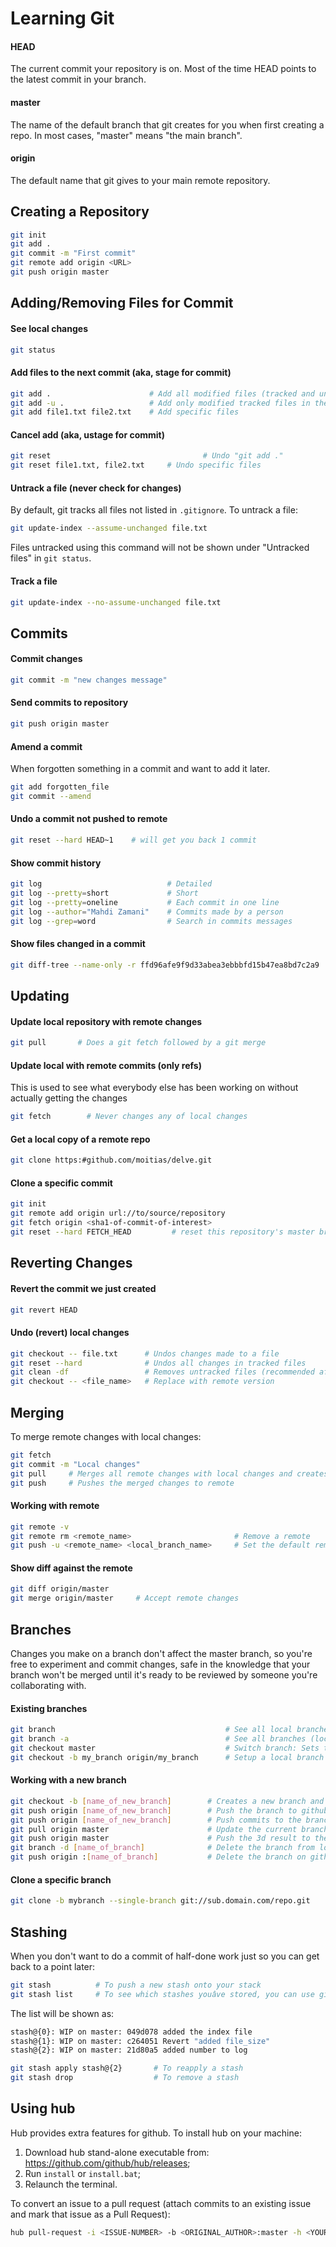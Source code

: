 # Learning Git

#### HEAD
The current commit your repository is on. Most of the time HEAD points to the latest commit in your branch.

#### master
The name of the default branch that git creates for you when first creating a repo. In most cases, "master" means "the main branch".

#### origin
The default name that git gives to your main remote repository.

## Creating a Repository
```bash
git init
git add .
git commit -m "First commit"
git remote add origin <URL>
git push origin master
```

## Adding/Removing Files for Commit

#### See local changes
```bash
git status
```

#### Add files to the next commit (aka, stage for commit)
```bash
git add .                      # Add all modified files (tracked and untracked) in the current directory
git add -u .                   # Add only modified tracked files in the current directory
git add file1.txt file2.txt    # Add specific files
```

#### Cancel add (aka, ustage for commit)
```bash
git reset				                   # Undo "git add ."
git reset file1.txt, file2.txt     # Undo specific files
```

#### Untrack a file (never check for changes)
By default, git tracks all files not listed in `.gitignore`. To untrack a file:
```bash
git update-index --assume-unchanged file.txt
```
Files untracked using this command will not be shown under "Untracked files" in `git status`.

#### Track a file
```bash
git update-index --no-assume-unchanged file.txt
```

## Commits

#### Commit changes
```bash
git commit -m "new changes message"
```

#### Send commits to repository
```bash
git push origin master
```

#### Amend a commit
When forgotten something in a commit and want to add it later.
```bash
git add forgotten_file
git commit --amend
```

#### Undo a commit not pushed to remote
```bash
git reset --hard HEAD~1    # will get you back 1 commit
```

#### Show commit history
```bash
git log                            # Detailed
git log --pretty=short             # Short
git log --pretty=oneline           # Each commit in one line
git log --author="Mahdi Zamani"    # Commits made by a person
git log --grep=word                # Search in commits messages
```

#### Show files changed in a commit
```bash
git diff-tree --name-only -r ffd96afe9f9d33abea3ebbbfd15b47ea8bd7c2a9
```

## Updating

#### Update local repository with remote changes
```bash
git pull       # Does a git fetch followed by a git merge
```

#### Update local with remote commits (only refs)
This is used to see what everybody else has been working on without actually getting the changes
```bash
git fetch	     # Never changes any of local changes
```

#### Get a local copy of a remote repo
```bash
git clone https:#github.com/moitias/delve.git
```

#### Clone a specific commit
```bash
git init
git remote add origin url://to/source/repository
git fetch origin <sha1-of-commit-of-interest>
git reset --hard FETCH_HEAD			# reset this repository's master branch to the commit of interest (if needed)
```

## Reverting Changes

#### Revert the commit we just created
```bash
git revert HEAD
```

#### Undo (revert) local changes
```bash
git checkout -- file.txt      # Undos changes made to a file
git reset --hard              # Undos all changes in tracked files
git clean -df                 # Removes untracked files (recommended after "git reset --hard")
git checkout -- <file_name>   # Replace with remote version
```

## Merging

To merge remote changes with local changes:
```bash
git fetch
git commit -m "Local changes"
git pull     # Merges all remote changes with local changes and creates a new commit with message "Merge branch 'master' of https:#github.com/mahdiz/MpcLib.git"
git push     # Pushes the merged changes to remote
```

#### Working with remote
```bash
git remote -v
git remote rm <remote_name>                       # Remove a remote
git push -u <remote_name> <local_branch_name>     # Set the default remote
```

#### Show diff against the remote
```bash
git diff origin/master
git merge origin/master		# Accept remote changes
```

## Branches
Changes you make on a branch don't affect the master branch, so you're free to experiment and commit changes, safe in the knowledge that your branch won't be merged until it's ready to be reviewed by someone you're collaborating with.

#### Existing branches
```bash
git branch				                        # See all local branches of this repo
git branch -a							        # See all branches (local and remote)
git checkout master                             # Switch branch: Sets the current branch to another branch
git checkout -b my_branch origin/my_branch		# Setup a local branch to track a remote branch origin/my_branch
```

#### Working with a new branch
```bash
git checkout -b [name_of_new_branch]        # Creates a new branch and sets the current branch to the new one
git push origin [name_of_new_branch]        # Push the branch to github to have a copy of the branch there
git push origin [name_of_new_branch]        # Push commits to the branch on github
git pull origin master			            # Update the current branch by merging the master branch changes
git push origin master			            # Push the 3d result to the master branch
git branch -d [name_of_branch]		        # Delete the branch from local filesystem
git push origin :[name_of_branch]	        # Delete the branch on github
```

#### Clone a specific branch
```bash
git clone -b mybranch --single-branch git://sub.domain.com/repo.git
```

## Stashing
When you don't want to do a commit of half-done work just so you can get back to a point later:
```bash
git stash          # To push a new stash onto your stack
git stash list     # To see which stashes youâve stored, you can use git stash list
```
The list will be shown as:
```bash
stash@{0}: WIP on master: 049d078 added the index file
stash@{1}: WIP on master: c264051 Revert "added file_size"
stash@{2}: WIP on master: 21d80a5 added number to log
```

```bash
git stash apply stash@{2}		# To reapply a stash
git stash drop					# To remove a stash
```

## Using hub
Hub provides extra features for github. To install hub on your machine:

1. Download hub stand-alone executable from: https://github.com/github/hub/releases;
2. Run `install` or `install.bat`;
3. Relaunch the terminal.

To convert an issue to a pull request (attach commits to an existing issue and mark that issue as a Pull Request):
```bash
hub pull-request -i <ISSUE-NUMBER> -b <ORIGINAL_AUTHOR>:master -h <YOUR_USER_NAME>:my-branch
```
